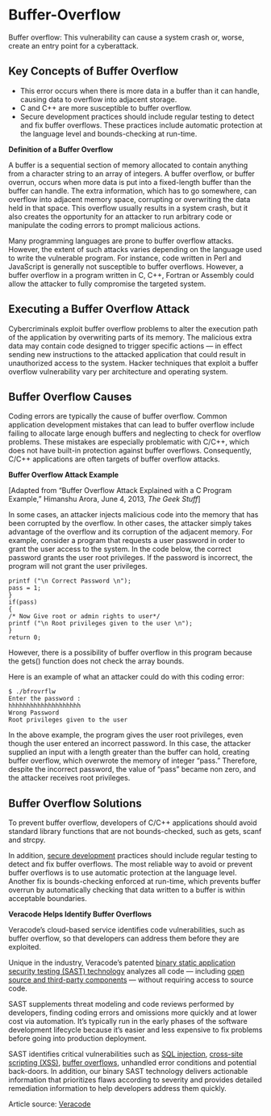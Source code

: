 # Buffer-Overflow
Buffer overflow: This vulnerability can cause a system crash or, worse, create an entry point for a cyberattack.

<h2><strong>Key Concepts of Buffer Overflow</strong></h2>
<ul><li>This error occurs when there is more data in a buffer than it can handle, causing data to overflow into adjacent storage.</li>
<li>C and C++ are more susceptible to buffer overflow.</li>
<li>Secure development practices should include regular testing to detect and fix buffer overflows. These practices include automatic protection at the language level and bounds-checking at run-time.</li>
</ul>

<p><strong>Definition of a Buffer Overflow</strong></p>
<p>A buffer is a sequential section of memory allocated to contain anything from a character string to an array of integers. A buffer overflow, or buffer overrun, occurs when more data is put into a fixed-length buffer than the buffer can handle. The extra information, which has to go somewhere, can overflow into adjacent memory space, corrupting or overwriting the data held in that space. This overflow usually results in a system crash, but it also creates the opportunity for an attacker to run arbitrary code or manipulate the coding errors to prompt malicious actions.</p>
<p>Many programming languages are prone to buffer overflow attacks. However, the extent of such attacks varies depending on the language used to write the vulnerable program. For instance, code written in Perl and JavaScript is generally not susceptible to buffer overflows. However, a buffer overflow in a program written in C, C++, Fortran or Assembly could allow the attacker to fully compromise the targeted system.</p>
<h2><strong>Executing a Buffer Overflow Attack</strong></h2>
<p>Cybercriminals exploit buffer overflow problems to alter the execution path of the application by overwriting parts of its memory. The malicious extra data may contain code designed to trigger specific actions — in effect sending new instructions to the attacked application that could result in unauthorized access to the system. Hacker techniques that exploit a buffer overflow vulnerability vary per architecture and operating system.</p>
<h2><strong>Buffer Overflow Causes</strong></h2>
<p>Coding errors are typically the cause of buffer overflow. Common application development mistakes that can lead to buffer overflow include failing to allocate large enough buffers and neglecting to check for overflow problems. These mistakes are especially problematic with C/C++, which does not have built-in protection against buffer overflows. Consequently, C/C++ applications are often targets of buffer overflow attacks.</p>
<p><strong>Buffer Overflow Attack Example</strong></p>
<p>[Adapted from “Buffer Overflow Attack Explained with a C Program Example,” Himanshu Arora, June 4, 2013, <em>The Geek Stuff</em>]</p>
<p>In some cases, an attacker injects malicious code into the memory that has been corrupted by the overflow. In other cases, the attacker simply takes advantage of the overflow and its corruption of the adjacent memory. For example, consider a program that requests a user password in order to grant the user access to the system. In the code below, the correct password grants the user root privileges. If the password is incorrect, the program will not grant the user privileges.</p>
<pre><code class="language-c">printf ("\n Correct Password \n");
pass = 1;
}
if(pass)
{
/* Now Give root or admin rights to user*/
printf ("\n Root privileges given to the user \n");
}
return 0;</code></pre><p>However, there is a possibility of buffer overflow in this program because the gets() function does not check the array bounds.</p>
<p>Here is an example of what an attacker could do with this coding error:</p>
<pre><code class="language-c">$ ./bfrovrflw
Enter the password :
hhhhhhhhhhhhhhhhhhhh
Wrong Password
Root privileges given to the user</code></pre><p>In the above example, the program gives the user root privileges, even though the user entered an incorrect password. In this case, the attacker supplied an input with a length greater than the buffer can hold, creating buffer overflow, which overwrote the memory of integer “pass.” Therefore, despite the incorrect password, the value of “pass” became non zero, and the attacker receives root privileges.</p>
<h2><strong>Buffer Overflow Solutions</strong></h2>
<p>To prevent buffer overflow, developers of C/C++ applications should avoid standard library functions that are not bounds-checked, such as gets, scanf and strcpy.</p>
<p>In addition, <a href="//www.veracode.com/solutions">secure development</a> practices should include regular testing to detect and fix buffer overflows. The most reliable way to avoid or prevent buffer overflows is to use automatic protection at the language level. Another fix is bounds-checking enforced at run-time, which prevents buffer overrun by automatically checking that data written to a buffer is within acceptable boundaries.</p>
<p><strong>Veracode Helps Identify Buffer Overflows</strong></p>
<p>Veracode’s cloud-based service identifies code vulnerabilities, such as buffer overflow, so that developers can address them before they are exploited.</p>
<p>Unique in the industry, Veracode’s patented <a href="//www.veracode.com/products/binary-static-analysis-sast">binary static application security testing (SAST) technology</a> analyzes all code — including <a href="//www.veracode.com/products/software-composition-analysis">open source and third-party components</a> — without requiring access to source code. </p>
<p>SAST supplements threat modeling and code reviews performed by developers, finding coding errors and omissions more quickly and at lower cost via automation. It’s typically run in the early phases of the software development lifecycle because it’s easier and less expensive to fix problems before going into production deployment.</p>
<p>SAST identifies critical vulnerabilities such as <a href="//www.veracode.com/security/sql-injection">SQL injection</a>, <a href="//www.veracode.com/security/xss">cross-site scripting (XSS)</a>, <a href="http://en.wikipedia.org/wiki/Buffer_overflow">buffer overflows</a>, unhandled error conditions and potential back-doors. In addition, our binary SAST technology delivers actionable information that prioritizes flaws according to severity and provides detailed remediation information to help developers address them quickly.</p>

Article source: <a href="https://www.veracode.com/security/buffer-overflow">Veracode</a>
